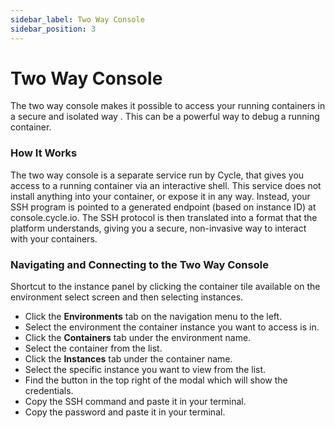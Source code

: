 ```yaml
---
sidebar_label: Two Way Console
sidebar_position: 3
---
```


# Two Way Console
The two way console makes it possible to access your running containers in a secure and isolated way . This can be a powerful way to debug a running container.

### How It Works
The two way console is a separate service run by Cycle, that gives you access to a running container via an interactive shell. This service does not install anything into your container, or expose it in any way. Instead, your SSH program is pointed to a generated endpoint (based on instance ID) at console.cycle.io. The SSH protocol is then translated into a format that the platform understands, giving you a secure, non-invasive way to interact with your containers.

### Navigating and Connecting to the Two Way Console
Shortcut to the instance panel by clicking the container tile available on the environment select screen and then selecting instances.


* Click the **Environments** tab on the navigation menu to the left.
* Select the environment the container instance you want to access is in.
* Click the **Containers** tab under the environment name.
* Select the container from the list.
* Click the **Instances** tab under the container name.
* Select the specific instance you want to view from the list.
* Find the  button in the top right of the modal which will show the credentials.
* Copy the SSH command and paste it in your terminal.
* Copy the password and paste it in your terminal.